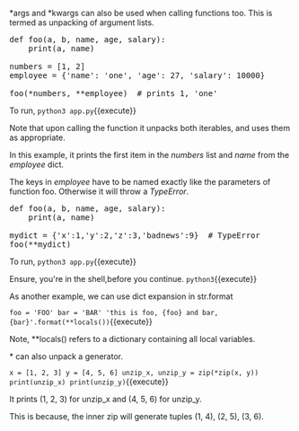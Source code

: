 \*args and \*kwargs can also be used when calling functions too.  This is termed as unpacking of argument lists.

<pre class="file" data-filename="app.py" data-target="replace">
def foo(a, b, name, age, salary):
    print(a, name)

numbers = [1, 2]
employee = {'name': 'one', 'age': 27, 'salary': 10000}

foo(*numbers, **employee)  # prints 1, 'one'
</pre>

To run, `python3 app.py`{{execute}}

Note that upon calling the function it unpacks both iterables, and uses them as appropriate.

In this example, it prints the first item in the *numbers* list and *name* from the *employee* dict.

The keys in *employee* have to be named exactly like the parameters of function foo. Otherwise it will throw a *TypeError*.

<pre class="file" data-filename="app.py" data-target="replace">
def foo(a, b, name, age, salary):
    print(a, name)

mydict = {'x':1,'y':2,'z':3,'badnews':9}  # TypeError
foo(**mydict)
</pre>

To run, `python3 app.py`{{execute}}

Ensure, you're in the shell,before you continue.  `python3`{{execute}}

As another example, we can use dict expansion in str.format

`foo = 'FOO'
bar = 'BAR'
'this is foo, {foo} and bar, {bar}'.format(**locals())`{{execute}}

Note, **locals() refers to a dictionary containing all local variables.

\* can also unpack a generator.

`x = [1, 2, 3]
y = [4, 5, 6]
unzip_x, unzip_y = zip(*zip(x, y))
print(unzip_x)
print(unzip_y)`{{execute}}

It prints (1, 2, 3) for unzip_x and (4, 5, 6) for unzip_y.  

This is because, the inner zip will generate tuples (1, 4), (2, 5), (3, 6).
